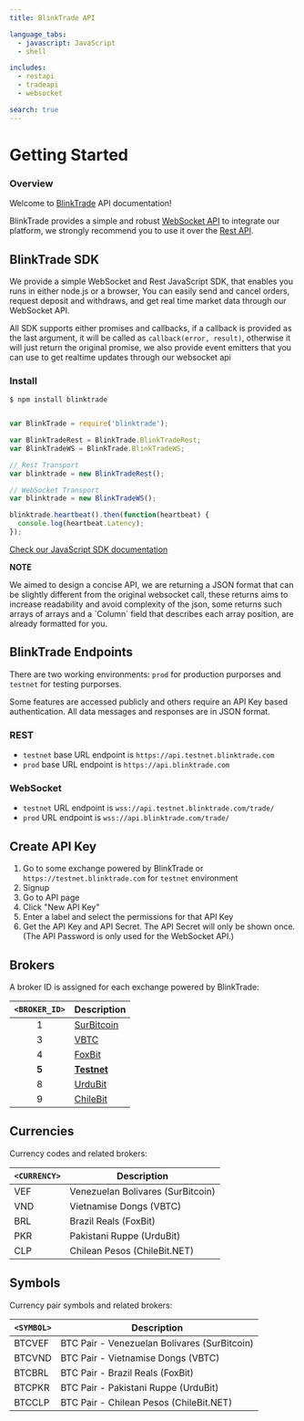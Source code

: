 ```yaml
---
title: BlinkTrade API

language_tabs:
  - javascript: JavaScript
  - shell

includes:
  - restapi
  - tradeapi
  - websocket

search: true
---
```


# Getting Started

### Overview

Welcome to [BlinkTrade](https://blinktrade.com) API documentation!

BlinkTrade provides a simple and robust [WebSocket API](#websocket-api) to integrate our platform, we strongly recommend you to use it over the [Rest API](#rest-api).

## BlinkTrade SDK

We provide a simple WebSocket and Rest JavaScript SDK, that enables you runs in either node.js or a browser,
You can easily send and cancel orders, request deposit and withdraws, and get real time market data through our WebSocket API.

All SDK supports either promises and callbacks, if a callback is provided as the last argument, it will be called as `callback(error, result)`,
otherwise it will just return the original promise, we also provide event emitters that you can use to get realtime updates through our websocket api

### Install

`$ npm install blinktrade`

```javascript

var BlinkTrade = require('blinktrade');

var BlinkTradeRest = BlinkTrade.BlinkTradeRest;
var BlinkTradeWS = BlinkTrade.BlinkTradeWS;

// Rest Transport
var blinktrade = new BlinkTradeRest();

// WebSocket Transport
var blinktrade = new BlinkTradeWS();

blinktrade.heartbeat().then(function(heartbeat) {
  console.log(heartbeat.Latency);
});

```

[Check our JavaScript SDK documentation]()

<aside class="notice">
  <b>NOTE</b>
  <p>
    We aimed to design a concise API, we are returning a JSON format that can be slightly different from the original websocket call,
    these returns aims to increase readability and avoid complexity of the json,
    some returns such arrays of arrays and a `Column` field that describes each array position, are already formatted for you.
  </p>
</aside>

## BlinkTrade Endpoints

There are two working environments: `prod` for production purporses and `testnet` for testing purporses.

Some features are accessed publicly and others require an API Key based authentication. All data messages and responses are in JSON format.

### REST

* `testnet` base URL endpoint is `https://api.testnet.blinktrade.com`
* `prod` base URL endpoint is `https://api.blinktrade.com`

### WebSocket

* `testnet` URL endpoint is `wss://api.testnet.blinktrade.com/trade/`
* `prod` URL endpoint is `wss://api.blinktrade.com/trade/`

## Create API Key

1. Go to some exchange powered by BlinkTrade or `https://testnet.blinktrade.com` for `testnet` environment
2. Signup
3. Go to API page
4. Click "New API Key"
4. Enter a label and select the permissions for that API Key
5. Get the API Key and API Secret. The API Secret will only be shown once. (The API Password is only used for the WebSocket API.)

## Brokers

A broker ID is assigned for each exchange powered by BlinkTrade:

| `<BROKER_ID>` |  Description
|:-------------:|-----------------------------------------------
|       1       | [SurBitcoin](https://surbitcoin.com)
|       3       | [VBTC](https://vbtc.vn)
|       4       | [FoxBit](https://foxbit.com.br)
|     **5**     | [**Testnet**](https://testnet.blinktrade.com/)
|       8       | [UrduBit](https://urdubit.com/)
|       9       | [ChileBit](https://chilebit.net)


## Currencies

Currency codes and related brokers:

`<CURRENCY>` | Description
-------------|------------
VEF          | Venezuelan Bolivares (SurBitcoin)
VND          | Vietnamise Dongs (VBTC)
BRL          | Brazil Reals (FoxBit)
PKR          | Pakistani Ruppe (UrduBit)
CLP          | Chilean Pesos (ChileBit.NET)

## Symbols

Currency pair symbols and related brokers:

`<SYMBOL>` | Description
-----------|------------
BTCVEF     | BTC Pair - Venezuelan Bolivares (SurBitcoin)
BTCVND     | BTC Pair - Vietnamise Dongs (VBTC)
BTCBRL     | BTC Pair - Brazil Reals (FoxBit)
BTCPKR     | BTC Pair - Pakistani Ruppe (UrduBit)
BTCCLP     | BTC Pair - Chilean Pesos (ChileBit.NET)
